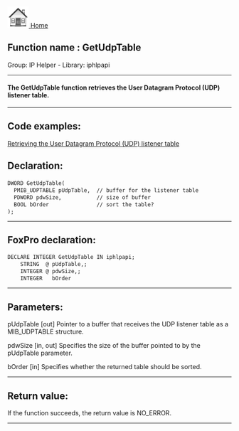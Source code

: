 [<img src="../../images/home.png"> Home ](https://github.com/VFPX/Win32API)  

## Function name : GetUdpTable
Group: IP Helper - Library: iphlpapi    
***  


#### The GetUdpTable function retrieves the User Datagram Protocol (UDP) listener table.
***  


## Code examples:
[Retrieving the User Datagram Protocol (UDP) listener table](../../samples/sample_234.md)  

## Declaration:
```foxpro  
DWORD GetUdpTable(
  PMIB_UDPTABLE pUdpTable,  // buffer for the listener table
  PDWORD pdwSize,           // size of buffer
  BOOL bOrder               // sort the table?
);  
```  
***  


## FoxPro declaration:
```foxpro  
DECLARE INTEGER GetUdpTable IN iphlpapi;
	STRING  @ pUdpTable,;
	INTEGER @ pdwSize,;
	INTEGER   bOrder  
```  
***  


## Parameters:
pUdpTable 
[out] Pointer to a buffer that receives the UDP listener table as a MIB_UDPTABLE structure. 

pdwSize 
[in, out] Specifies the size of the buffer pointed to by the pUdpTable parameter. 

bOrder 
[in] Specifies whether the returned table should be sorted.   
***  


## Return value:
If the function succeeds, the return value is NO_ERROR.  
***  

